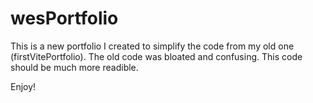 # wesPortfolio

This is a new portfolio I created to simplify the code from my old one (firstVitePortfolio). The old code was bloated and
confusing. This code should be much more readible.

Enjoy!
